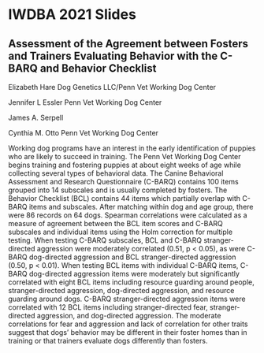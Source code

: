 # IWDBA 2021 Slides

## Assessment of the Agreement between Fosters and Trainers Evaluating Behavior with the C-BARQ and Behavior Checklist

Elizabeth Hare
Dog Genetics LLC/Penn Vet Working Dog Center

Jennifer L Essler
Penn Vet Working Dog Center

James A. Serpell

Cynthia M. Otto
Penn Vet Working Dog Center


Working dog programs have an interest in the early identification of puppies who are likely to succeed in training. The Penn Vet Working Dog Center begins training and fostering puppies at about eight weeks of age while collecting several types of behavioral data. The Canine Behavioral Assessment and Research Questionnaire (C-BARQ) contains 100 items grouped into 14 subscales and is usually completed by fosters. The Behavior Checklist (BCL) contains 44 items which partially overlap with C-BARQ items and subscales. After matching within dog and age group, there were 86 records on 64 dogs. Spearman correlations were calculated as a measure of agreement between the BCL item scores and C-BARQ subscales and individual items using the Holm correction for multiple testing. When testing C-BARQ subscales, BCL and C-BARQ stranger-directed aggression were moderately correlated (0.51, p < 0.05), as were C-BARQ dog-directed aggression and BCL stranger-directed aggression (0.50, p < 0.01). When testing BCL items with individual C-BARQ items, C-BARQ dog-directed aggression items were moderately but significantly correlated with eight BCL items including resource guarding around people, stranger-directed aggression, dog-directed aggression, and resource guarding around dogs. C-BARQ
 stranger-directed aggression items were correlated with 12 BCL items including stranger-directed fear, stranger-directed aggression, and dog-directed aggression. The moderate correlations for fear and aggression and lack of correlation for other traits suggest that dogs’ behavior may be different in their foster homes than in training or that trainers evaluate dogs differently than fosters.
